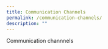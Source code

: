 ```yaml
---
title: Communication Channels
permalink: /communication-channels/
description: ""
---
```

<p> Communication channnels </p>